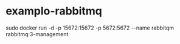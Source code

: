# examplo-rabbitmq
sudo docker run -d -p 15672:15672 -p 5672:5672 --name rabbitqm rabbitmq:3-management
